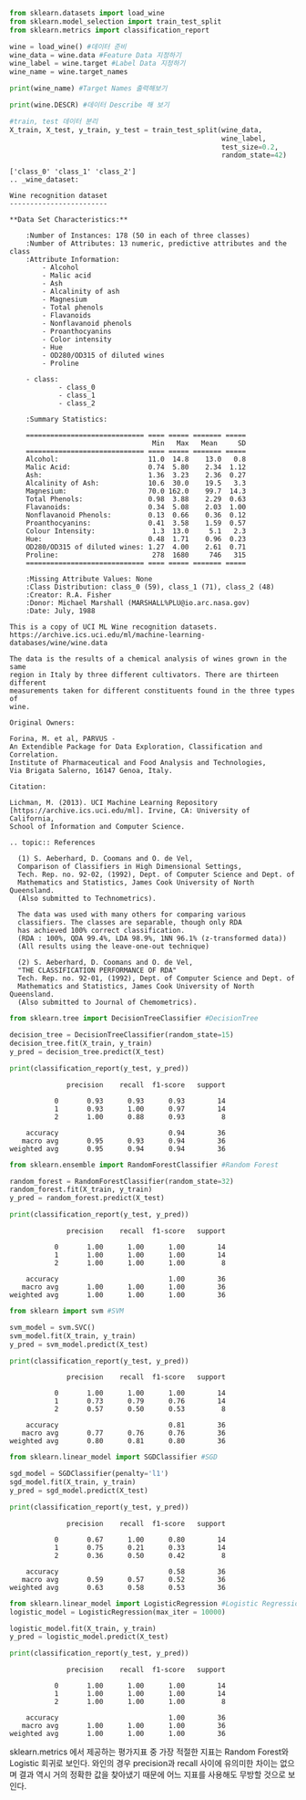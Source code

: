 ```python
from sklearn.datasets import load_wine
from sklearn.model_selection import train_test_split
from sklearn.metrics import classification_report

wine = load_wine() #데이터 준비
wine_data = wine.data #Feature Data 지정하기
wine_label = wine.target #Label Data 지정하기
wine_name = wine.target_names

print(wine_name) #Target Names 출력해보기

print(wine.DESCR) #데이터 Describe 해 보기

#train, test 데이터 분리
X_train, X_test, y_train, y_test = train_test_split(wine_data, 
                                                    wine_label, 
                                                    test_size=0.2, 
                                                    random_state=42)
```

    ['class_0' 'class_1' 'class_2']
    .. _wine_dataset:
    
    Wine recognition dataset
    ------------------------
    
    **Data Set Characteristics:**
    
        :Number of Instances: 178 (50 in each of three classes)
        :Number of Attributes: 13 numeric, predictive attributes and the class
        :Attribute Information:
     		- Alcohol
     		- Malic acid
     		- Ash
    		- Alcalinity of ash  
     		- Magnesium
    		- Total phenols
     		- Flavanoids
     		- Nonflavanoid phenols
     		- Proanthocyanins
    		- Color intensity
     		- Hue
     		- OD280/OD315 of diluted wines
     		- Proline
    
        - class:
                - class_0
                - class_1
                - class_2
    		
        :Summary Statistics:
        
        ============================= ==== ===== ======= =====
                                       Min   Max   Mean     SD
        ============================= ==== ===== ======= =====
        Alcohol:                      11.0  14.8    13.0   0.8
        Malic Acid:                   0.74  5.80    2.34  1.12
        Ash:                          1.36  3.23    2.36  0.27
        Alcalinity of Ash:            10.6  30.0    19.5   3.3
        Magnesium:                    70.0 162.0    99.7  14.3
        Total Phenols:                0.98  3.88    2.29  0.63
        Flavanoids:                   0.34  5.08    2.03  1.00
        Nonflavanoid Phenols:         0.13  0.66    0.36  0.12
        Proanthocyanins:              0.41  3.58    1.59  0.57
        Colour Intensity:              1.3  13.0     5.1   2.3
        Hue:                          0.48  1.71    0.96  0.23
        OD280/OD315 of diluted wines: 1.27  4.00    2.61  0.71
        Proline:                       278  1680     746   315
        ============================= ==== ===== ======= =====
    
        :Missing Attribute Values: None
        :Class Distribution: class_0 (59), class_1 (71), class_2 (48)
        :Creator: R.A. Fisher
        :Donor: Michael Marshall (MARSHALL%PLU@io.arc.nasa.gov)
        :Date: July, 1988
    
    This is a copy of UCI ML Wine recognition datasets.
    https://archive.ics.uci.edu/ml/machine-learning-databases/wine/wine.data
    
    The data is the results of a chemical analysis of wines grown in the same
    region in Italy by three different cultivators. There are thirteen different
    measurements taken for different constituents found in the three types of
    wine.
    
    Original Owners: 
    
    Forina, M. et al, PARVUS - 
    An Extendible Package for Data Exploration, Classification and Correlation. 
    Institute of Pharmaceutical and Food Analysis and Technologies,
    Via Brigata Salerno, 16147 Genoa, Italy.
    
    Citation:
    
    Lichman, M. (2013). UCI Machine Learning Repository
    [https://archive.ics.uci.edu/ml]. Irvine, CA: University of California,
    School of Information and Computer Science. 
    
    .. topic:: References
    
      (1) S. Aeberhard, D. Coomans and O. de Vel, 
      Comparison of Classifiers in High Dimensional Settings, 
      Tech. Rep. no. 92-02, (1992), Dept. of Computer Science and Dept. of  
      Mathematics and Statistics, James Cook University of North Queensland. 
      (Also submitted to Technometrics). 
    
      The data was used with many others for comparing various 
      classifiers. The classes are separable, though only RDA 
      has achieved 100% correct classification. 
      (RDA : 100%, QDA 99.4%, LDA 98.9%, 1NN 96.1% (z-transformed data)) 
      (All results using the leave-one-out technique) 
    
      (2) S. Aeberhard, D. Coomans and O. de Vel, 
      "THE CLASSIFICATION PERFORMANCE OF RDA" 
      Tech. Rep. no. 92-01, (1992), Dept. of Computer Science and Dept. of 
      Mathematics and Statistics, James Cook University of North Queensland. 
      (Also submitted to Journal of Chemometrics).
    



```python
from sklearn.tree import DecisionTreeClassifier #DecisionTree

decision_tree = DecisionTreeClassifier(random_state=15)
decision_tree.fit(X_train, y_train)
y_pred = decision_tree.predict(X_test)

print(classification_report(y_test, y_pred))
```

                  precision    recall  f1-score   support
    
               0       0.93      0.93      0.93        14
               1       0.93      1.00      0.97        14
               2       1.00      0.88      0.93         8
    
        accuracy                           0.94        36
       macro avg       0.95      0.93      0.94        36
    weighted avg       0.95      0.94      0.94        36
    



```python
from sklearn.ensemble import RandomForestClassifier #Random Forest

random_forest = RandomForestClassifier(random_state=32)
random_forest.fit(X_train, y_train)
y_pred = random_forest.predict(X_test)

print(classification_report(y_test, y_pred))
```

                  precision    recall  f1-score   support
    
               0       1.00      1.00      1.00        14
               1       1.00      1.00      1.00        14
               2       1.00      1.00      1.00         8
    
        accuracy                           1.00        36
       macro avg       1.00      1.00      1.00        36
    weighted avg       1.00      1.00      1.00        36
    



```python
from sklearn import svm #SVM

svm_model = svm.SVC()
svm_model.fit(X_train, y_train)
y_pred = svm_model.predict(X_test)

print(classification_report(y_test, y_pred))
```

                  precision    recall  f1-score   support
    
               0       1.00      1.00      1.00        14
               1       0.73      0.79      0.76        14
               2       0.57      0.50      0.53         8
    
        accuracy                           0.81        36
       macro avg       0.77      0.76      0.76        36
    weighted avg       0.80      0.81      0.80        36
    



```python
from sklearn.linear_model import SGDClassifier #SGD

sgd_model = SGDClassifier(penalty='l1')
sgd_model.fit(X_train, y_train)
y_pred = sgd_model.predict(X_test)

print(classification_report(y_test, y_pred))
```

                  precision    recall  f1-score   support
    
               0       0.67      1.00      0.80        14
               1       0.75      0.21      0.33        14
               2       0.36      0.50      0.42         8
    
        accuracy                           0.58        36
       macro avg       0.59      0.57      0.52        36
    weighted avg       0.63      0.58      0.53        36
    



```python
from sklearn.linear_model import LogisticRegression #Logistic Regression
logistic_model = LogisticRegression(max_iter = 10000)

logistic_model.fit(X_train, y_train)
y_pred = logistic_model.predict(X_test)

print(classification_report(y_test, y_pred))
```

                  precision    recall  f1-score   support
    
               0       1.00      1.00      1.00        14
               1       1.00      1.00      1.00        14
               2       1.00      1.00      1.00         8
    
        accuracy                           1.00        36
       macro avg       1.00      1.00      1.00        36
    weighted avg       1.00      1.00      1.00        36
    


sklearn.metrics 에서 제공하는 평가지표 중 가장 적절한 지표는 Random Forest와 Logistic 회귀로 보인다. 와인의 경우 precision과 recall 사이에 유의미한 차이는 없으며 결과 역시 거의 정확한 값을 찾아냈기 때문에 어느 지표를 사용해도 무방할 것으로 보인다.
